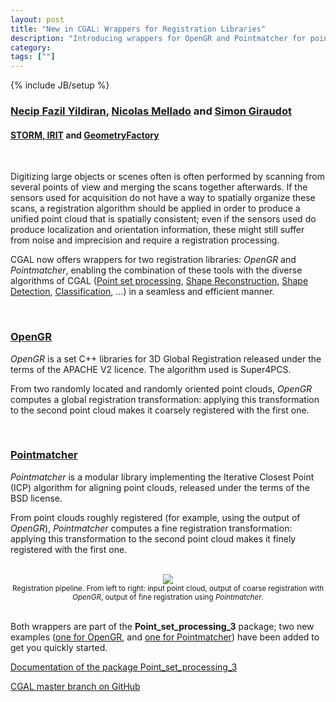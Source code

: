 ```yaml
---
layout: post
title: "New in CGAL: Wrappers for Registration Libraries"
description: "Introducing wrappers for OpenGR and Pointmatcher for point cloud registration"
category:
tags: [""]
---
```

{% include JB/setup %}

<h3><a href="http://www.necipyildiran.com/">Necip Fazil Yildiran</a>, <a href="https://www.irit.fr/recherches/STORM/MelladoNicolas/">Nicolas Mellado</a> and <a href="https://github.com/sgiraudot">Simon Giraudot</a></h3>
<h4><a href="https://www.irit.fr/STORM/site/">STORM, IRIT</a> and <a href="https://geometryfactory.com/">GeometryFactory</a></h4>

<br>
<p>Digitizing large objects or scenes often is often performed by scanning from several points of view and merging the scans together afterwards. If the sensors used for acquisition do not have a way to spatially organize these scans, a registration algorithm should be applied in order to produce a unified point cloud that is spatially consistent; even if the sensors used do produce localization and orientation information, these might still suffer from noise and imprecision and require a registration processing.</p>

<p>CGAL now offers wrappers for two registration libraries: <em>OpenGR</em> and <em>Pointmatcher</em>, enabling the combination of these tools with the diverse algorithms of CGAL (<a href="https://cgal.geometryfactory.com/CGAL/doc/master/Point_set_processing_3/index.html">Point set processing</a>, <a href="https://cgal.geometryfactory.com/CGAL/doc/master/Manual/packages.html#PartReconstruction">Shape Reconstruction</a>, <a href="https://cgal.geometryfactory.com/CGAL/doc/master/Shape_detection/index.html#Chapter_Shape_Detection">Shape Detection</a>, <a href="https://cgal.geometryfactory.com/CGAL/doc/master/Classification/index.html#Chapter_Classification">Classification</a>, ...) in a seamless and efficient manner.</p>

<br>
<h3><a href="https://storm-irit.github.io/OpenGR/">OpenGR</a></h3>

<p><em>OpenGR</em> is a set C++ libraries for 3D Global Registration released under the terms of the APACHE V2 licence. The algorithm used is Super4PCS.</p>

<p>From two randomly located and randomly oriented point clouds, <em>OpenGR</em> computes a global registration transformation: applying this transformation to the second point cloud makes it coarsely registered with the first one.</p>

<br>
<h3><a href="https://github.com/ethz-asl/libpointmatcher">Pointmatcher</a></h3>

<p><em>Pointmatcher</em> is a modular library implementing the Iterative Closest Point (ICP) algorithm for aligning point clouds, released under the terms of the BSD license.</p>

<p>From point clouds roughly registered (for example, using the output of <em>OpenGR</em>), <em>Pointmatcher</em> computes a fine registration transformation: applying this transformation to the second point cloud makes it finely registered with the first one.</p>

<br>
<div style="text-align:center;">
  <a href="../../../../images/Registration.png"><img src="../../../../images/Registration.png" style="max-width:95%"/></a><br>
  <small>Registration pipeline. From left to right: input point cloud, output of coarse registration with <em>OpenGR</em>, output of fine registration using <em>Pointmatcher</em>.</small>
</div>
<br>

Both wrappers are part of the <b>Point_set_processing_3</b> package; two new examples (<a href="https://cgal.geometryfactory.com/CGAL/doc/master/Point_set_processing_3/Point_set_processing_3_2registration_with_OpenGR_8cpp-example.html">one for OpenGR</a>, and <a href="https://cgal.geometryfactory.com/CGAL/doc/master/Point_set_processing_3/Point_set_processing_3_2registration_with_pointmatcher_8cpp-example.html">one for Pointmatcher</a>) have been added to get you quickly started.

<i class="glyphicon glyphicon-book"></i>
<a href="https://cgal.geometryfactory.com/CGAL/doc/master/Point_set_processing_3/index.html">Documentation of the package Point_set_processing_3</a> <br>

<i class="glyphicon glyphicon-download"></i>
<a href="https://github.com/CGAL/cgal/tree/master">CGAL master branch on GitHub</a>
